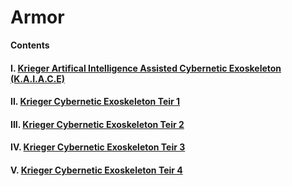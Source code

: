 # Armor

**Contents**

#### I. [Krieger Artifical Intelligence Assisted Cybernetic Exoskeleton (K.A.I.A.C.E)](https://github.com/AlphaMC0/Lone-Martian/blob/main/Game%20Items/Armor/Krieger%20Artifical%20Intelligence%20Assisted%20Cybernetic%20Exoskeleton%20(K.A.I.A.C.E).md)

#### II. [Krieger Cybernetic Exoskeleton Teir 1](https://github.com/AlphaMC0/Lone-Martian/blob/main/Game%20Items/Armor/Krieger%20Cybernetic%20Exoskeleton%20Teir%201.md)

#### III. [Krieger Cybernetic Exoskeleton Teir 2](https://github.com/AlphaMC0/Lone-Martian/blob/main/Game%20Items/Armor/Krieger%20Cybernetic%20Exoskeleton%20Teir%202.md)

#### IV. [Krieger Cybernetic Exoskeleton Teir 3](https://github.com/AlphaMC0/Lone-Martian/blob/main/Game%20Items/Armor/Krieger%20Cybernetic%20Exoskeleton%20Teir%203.md)

#### V. [Krieger Cybernetic Exoskeleton Teir 4](https://github.com/AlphaMC0/Lone-Martian/blob/main/Game%20Items/Armor/Krieger%20Cybernetic%20Exoskeleton%20Teir%204.md)
